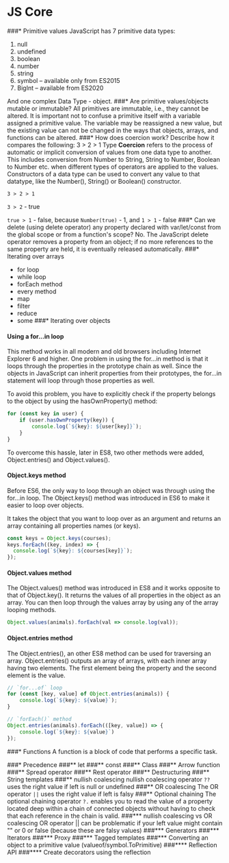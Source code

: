# JS Core
###\* Primitive values
JavaScript has 7 primitive data types:

1. null
2. undefined
3. boolean
4. number
5. string
6. symbol – available only from ES2015
7. BigInt – available from ES2020

And one complex Data Type - object.
###\* Are primitive values/objects mutable or immutable?
All primitives are immutable, i.e., they cannot be altered. It is important not to
confuse a primitive itself with a variable assigned a primitive value.
The variable may be reassigned a new value, but the existing value can not be changed
in the ways that objects, arrays, and functions can be altered.
###\* How does coercion work? Describe how it compares the following: 3 > 2 > 1
Type **Coercion** refers to the process of automatic or implicit conversion of values
from one data type to another. This includes conversion from Number to String,
String to Number, Boolean to Number etc. when different types of operators are
applied to the values. Constructors of a data type can be used to convert any
value to that datatype, like the Number(), String() or Boolean() constructor.

`3 > 2 > 1`

`3 > 2` - true

`true > 1` - false, because `Number(true)` - 1, and `1 > 1` - false
###\* Can we delete (using delete operator) any property declared with var/let/const from the global scope or from a function's scope?
No. The JavaScript delete operator removes a property from an object;
if no more references to the same property are held, it is eventually released automatically.
###\* Iterating over arrays
- for loop
- while loop
- forEach method
- every method
- map
- filter
- reduce
- some
###\* Iterating over objects
#### Using a for...in loop
This method works in all modern and old browsers including Internet Explorer 6 and higher.
One problem in using the for...in method is that it loops through the properties
in the prototype chain as well. Since the objects in JavaScript can inherit properties
from their prototypes, the for...in statement will loop through those properties as well.

To avoid this problem, you have to explicitly check if the property belongs to
the object by using the hasOwnProperty() method:
```typescript
for (const key in user) {
    if (user.hasOwnProperty(key)) {
        console.log(`${key}: ${user[key]}`);
    }
}
```
To overcome this hassle, later in ES8, two other methods were added, Object.entries() and Object.values().
#### Object.keys method
Before ES6, the only way to loop through an object was through using the for...in loop.
The Object.keys() method was introduced in ES6 to make it easier to loop over objects.

It takes the object that you want to loop over as an argument and returns an
array containing all properties names (or keys).
```typescript
const keys = Object.keys(courses);
keys.forEach((key, index) => {
  console.log(`${key}: ${courses[key]}`);
});
```
#### Object.values method
The Object.values() method was introduced in ES8 and it works opposite to that of Object.key().
It returns the values of all properties in the object as an array.
You can then loop through the values array by using any of the array looping methods.
```typescript
Object.values(animals).forEach(val => console.log(val));
```
#### Object.entries method
The Object.entries(), an other ES8 method can be used for traversing an array.
Object.entries() outputs an array of arrays, with each inner array having two elements.
The first element being the property and the second element is the value.
```typescript
// `for...of` loop
for (const [key, value] of Object.entries(animals)) {
    console.log(`${key}: ${value}`);
}

// `forEach()` method
Object.entries(animals).forEach(([key, value]) => {
    console.log(`${key}: ${value}`)
});
```
###\* Functions
A function is a block of code that performs a specific task.

###\* Precedence
###\** let
###\** const
###\** Class
###\** Arrow function
###\** Spread operator
###\** Rest operator
###\** Destructuring
###\** String templates
###\** nullish coalescing
nullish coalescing operator `??` uses the right value if left is null or undefined
###\** OR coalescing
The OR operator `||` uses the right value if left is falsy
###\** Optional chaining
The optional chaining operator `?.` enables you to read the value of a property located deep
within a chain of connected objects without having to check that each reference in the chain is valid.
###\*** nullish coalescing vs OR coalescing
OR operator || can be problematic if your left value might contain "" or 0 or false
(because these are falsy values)
###\*** Generators
###\*** Iterators
###\*** Proxy
###\*** Tagged templates
###\*** Converting an object to a primitive value (valueof/symbol.ToPrimitive)
###\**** Reflection API
###\**** Create decorators using the reflection

